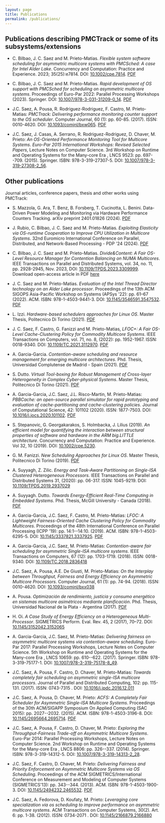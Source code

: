 ```yaml
---
layout: page
title: Publications
permalink: /publications/
---
```


## Publications describing PMCTrack or some of its subsystems/extensions

* C. Bilbao, J. C. Saez and M. Prieto-Matias. *Flexible system software scheduling for asymmetric multicore systems with PMCSched: A case for Intel Alder Lake*. Concurrency and Computation: Practice and Experience. 2023; 35(25):e7814. DOI: [10.1002/cpe.7814](https://doi.org/10.1002/cpe.7814). [PDF](https://onlinelibrary.wiley.com/doi/epdf/10.1002/cpe.7814)

* C. Bilbao, J. C. Saez and M. Prieto-Matias. *Rapid development of OS support with PMCSched for scheduling on asymmetric multicore systems*. Proceedings of Euro-Par 2022: Parallel Processing Workshops (2023). Springer. DOI: [10.1007/978-3-031-31209-0_14](https://doi.org/10.1007/978-3-031-31209-0_14). [PDF](/assets/papers/heteropar22-185.pdf)

*  J.C. Saez, A. Pousa, R. Rodriguez-Rodriguez, F. Castro, M. Prieto-Matias: *PMCTrack: Delivering performance monitoring counter support to the OS scheduler*. Computer Journal, 60 (1): pp. 60-85. (2017). ISSN: 0010-4620. DOI: [10.1093/comjnl/bxw065](https://doi.org/10.1093/comjnl/bxw065). [PDF](https://artecs.dacya.ucm.es/files/cj-jcsaez-pmctrack-2017.pdf)

*  J.C. Saez, J. Casas, A. Serrano, R. Rodriguez-Rodriguez, D. Chaver, M. Prieto: *An OS-Oriented Performance Monitoring Tool for Multicore Systems*. *Euro-Par 2015 International Workshops: Revised Selected Papers*, Lecture Notes on Computer Science. 3rd Workshop on Runtime and Operating Systems for the Many-core Era , LNCS 9523: pp. 697--709. (2015). Springer. ISBN: 978-3-319-27307-5. DOI: [10.1007/978-3-319-27308-2_56](https://doi.org/10.1007/978-3-319-27308-2_56).


## Other publications

Journal articles, conference papers, thesis and other works using PMCTrack: 

* S. Mazzola, G. Ara, T. Benz, B. Forsberg, T. Cucinotta, L. Benini. Data-Driven Power Modeling and Monitoring via Hardware Performance Counters Tracking. arXiv preprint 2401.01826 (2024). [PDF](https://arxiv.org/pdf/2401.01826.pdf)

* J. Rubio, C. Bilbao, J. C. Saez and M. Prieto-Matias. *Exploiting Elasticity via OS-runtime Cooperation to Improve CPU Utilization in Multicore Systems*. 32nd Euromicro International Conference on Parallel, Distributed, and Network-Based Processing - PDP '24 (2024). [PDF](/assets/papers/pdp24_rubio.pdf)

* C. Bilbao, J. C. Saez and M. Prieto-Matias. *Divide&Content: A Fair OS-Level Resource Manager for Contention Balancing on NUMA Multicores*. IEEE Transactions on Parallel and Distributed Systems, vol. 34, no. 11, pp. 2928-2945, Nov. 2023, DOI: [10.1109/TPDS.2023.3309999](https://doi.org/10.1109/TPDS.2023.3309999). Download open-access article in PDF [here](https://doi.org/10.1109/TPDS.2023.3309999)

* J. C. Saez and M. Prieto-Matias. *Evaluation of the Intel Thread Director technology on an Alder Lake processor*. Proceedings of the 13th ACM SIGOPS Asia-Pacific Workshop on Systems (APSys '22): pp. 61–67 (2022). ACM. ISBN: 978-1-4503-9441-3. DOI: [10.1145/3546591.3547532](https://doi.org/10.1145/3546591.3547532). [PDF](/assets/papers/apsys22-saez.pdf)

* L. Izzi. *Hardware-based schedulers approaches for Linux OS*. Master Thesis, Politecnico Di Torino (2021). [PDF](https://webthesis.biblio.polito.it/secure/21104/1/tesi.pdf)

* J. C. Saez, F. Castro, G. Fanizzi and M. Prieto-Matias, *LFOC+: A Fair OS-Level Cache-Clustering Policy for Commodity Multicore Systems*. IEEE Transactions on Computers, vol. 71, no. 8, (2022): pp. 1952-1967. ISSN: 0018-9340. DOI: [10.1109/TC.2021.3112970](https://doi.org/10.1109/TC.2021.3112970). [PDF](/assets/papers/tc21-saez.pdf)

* A. Garcia-Garcia. *Contention-aware scheduling and resource management for emerging multicore architectures*. Phd. Thesis, Universidad Complutense de Madrid - Spain (2021). [PDF](https://docta.ucm.es/bitstreams/5a3def9d-2819-4a8a-b5d9-8bfe5904de8d/download)

* S. Dutto. *Virtual Tool-boxing for Robust Management of Cross-layer Heterogeneity in Complex Cyber-physical Systems*. Master Thesis, Politecnico Di Torino (2021). [PDF](https://webthesis.biblio.polito.it/secure/15870/1/tesi.pdf)

* A. Garcia-Garcia, J.C. Saez, J.L. Risco-Martin, M. Prieto-Matias: *PBBCache: an open-source parallel simulator for rapid prototyping and evaluation of cache-partitioning and cache-clustering policies*. Journal of Computational Science, 42: 101102 (2020). ISSN: 1877-7503. DOI: [10.1016/j.jocs.2020.101102](https://doi.org/10.1016/j.jocs.2020.101102). [PDF](/assets/papers/jocs-garcia.pdf)

* S. Stepanovic, G. Georgakarakos, S. Holmbacka, J. Lilius (2019). *An efficient model for quantifying the interaction between structural properties of software and hardware in the ARM big.LITTLE architecture*. Concurrency and Computation: Practice and Experience. Vol 32, 10 (2019). DOI: [10.1002/cpe.5230](https://doi.org/10.1002/cpe.5230).

* G. M. Fanizzi. *New Scheduling Approaches for Linux OS*. Master Thesis, Politecnico Di Torino (2019). [PDF](https://webthesis.biblio.polito.it/13108/1/tesi.pdf)

* A. Suyyagh, Z. Zilic. *Energy and Task-Aware Partitioning on Single-ISA Clustered Heterogeneous Processors.* IEEE Transactions on Parallel and Distributed Systems 31, (2020): pp. 06-317. ISSN: 1045-9219. DOI: [10.1109/TPDS.2019.2937029](https://doi.org/10.1109/TPDS.2019.2937029) 

* A. Suyyagh. Dutto. *Towards Energy-Efficient Real-Time Computing in Embedded Systems*. Phd. Thesis, McGill University - Canada (2018). [PDF](https://escholarship.mcgill.ca/downloads/2b88qf24k)

*  A. Garcia-Garcia, J.C. Saez, F. Castro, M. Prieto-Matias: *LFOC: A Lightweight Fairness-Oriented Cache Clustering Policy for Commodity Multicores*. Proceedings of the 48th International Conference on Parallel Processing (ICPP '19): pp. 14:1--14:10. (2019). ACM. ISBN: 978-1-4503-6295-5. DOI: [10.1145/3337821.3337925](https://doi.org/10.1145/3337821.3337925). [PDF](/assets/papers/icpp19-garcia.pdf)

* A. Garcia-Garcia, J.C. Saez, M. Prieto-Matias: *Contention-aware fair scheduling for asymmetric Single-ISA multicore systems*. IEEE Transactions on Computers, 67 (12): pp. 1703-1719. (2018). ISSN: 0018-9340. DOI: [10.1109/TC.2018.2836418](https://doi.org/10.1109/TC.2018.2836418)

* J.C. Saez, A. Pousa, A.E. De Giusti, M. Prieto-Matias: *On the Interplay between Throughput, Fairness and Energy Efficiency on Asymmetric Multicore Processors*. Computer Journal, 61 (1): pp. 74-94. (2018). ISSN: 0010-4620. DOI: [10.1093/comjnl/bxx038](https://doi.org/10.1093/comjnl/bxx038)

* A. Pousa. *Optimización de rendimiento, justicia y consumo energético en sistemas multicore asimétricos mediante planificación*. Phd. Thesis, Universidad Nacional de la Plata - Argentina (2017). [PDF](http://sedici.unlp.edu.ar/bitstream/handle/10915/74504/Documento_completo.pdf-PDFA.pdf?sequence=1&isAllowed=y)

* H. Oi. *A Case Study of Energy Efficiency on a Heterogeneous Multi-Processor*. SIGMETRICS Perform. Eval. Rev. 45, 2 (2017), 70–72. DOI: [10.1145/3152042.3152065](https://doi.org/10.1145/3152042.3152065)

* A. Garcia-Garcia, J.C. Saez, M. Prieto-Matias: *Delivering fairness on asymmetric multicore systems via contention-aware scheduling*. Euro-Par 2017: Parallel Processing Workshops, Lecture Notes on Computer Science. 5th Workshop on Runtime and Operating Systems for the Many-core Era , LNCS 10659: pp. 610--622. (2017). Springer. ISBN: 978-3-319-75177-1. DOI: [10.1007/978-3-319-75178-8_49](https://doi.org/10.1007/978-3-319-75178-8_49).

* J.C. Saez, A. Pousa, F. Castro, D. Chaver, M. Prieto-Matias: *Towards completely fair scheduling on asymmetric single-ISA multicore processors*. Journal of Parallel and Distributed Computing, 102: pp. 115-131. (2017). ISSN: 0743-7315 . DOI: [10.1016/j.jpdc.2016.12.011](https://doi.org/10.1016/j.jpdc.2016.12.011)

* J.C. Saez, A. Pousa, D. Chaver, M. Prieto: *ACFS: A Completely Fair Scheduler for Asymmetric Single-ISA Multicore Systems*. Proceedings of the 30th ACM/SIGAPP Symposium On Applied Computing (SAC 2015): pp. 2027--2032. (2015). ACM. ISBN: 978-1-4503-3196-8. DOI: [10.1145/2695664.2695714](https://doi.org/10.1145/2695664.2695714). [PDF](/assets/papers/sac15-saez.pdf)

*  J.C. Saez, A. Pousa, F. Castro, D. Chaver, M. Prieto: *Exploring the Throughput-Fairness Trade-off on Asymmetric Multicore Systems*. Euro-Par 2014: Parallel Processing Workshops, Lecture Notes on Computer Science. 2nd Workshop on Runtime and Operating Systems for the Many-core Era , LNCS 8806: pp. 326--337. (2014). Springer. ISBN: 978-3-319-14312-5. DOI: [10.1007/978-3-319-14313-2_28](https://doi.org/10.1007/978-3-319-14313-2_28).

* J.C. Saez, F. Castro, D. Chaver, M. Prieto: *Delivering Fairness and Priority Enforcement on Asymmetric Multicore Systems via OS Scheduling*. Proceedings of the ACM SIGMETRICS/International Conference on Measurement and Modeling of Computer Systems (SIGMETRICS'13): pp. 343--344. (2013). ACM. ISBN: 978-1-4503-1900-3. DOI: [10.1145/2494232.2465532](https://doi.org/10.1145/2494232.2465532). [PDF](/assets/papers/sigmetrics13-saez.pdf)

* J.C. Saez, A. Fedorova, D. Koufaty, M. Prieto: *Leveraging core specialization via os scheduling to improve performance on asymmetric multicore systems*. ACM Transactions on Computer Systems, 30(2). Art. 6: pp. 1-38. (2012). ISSN: 0734-2071 . DOI: [10.1145/2166879.2166880](https://doi.org/10.1145/2166879.2166880)



